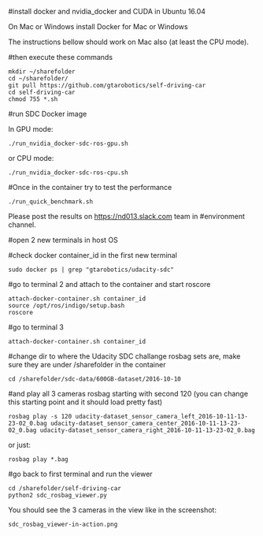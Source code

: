#install docker and nvidia_docker and CUDA in Ubuntu 16.04

On Mac or Windows install Docker for Mac or Windows

The instructions bellow should work on Mac also (at least the CPU mode).

#then execute these commands
	
	mkdir ~/sharefolder
	cd ~/sharefolder/
	git pull https://github.com/gtarobotics/self-driving-car
	cd self-driving-car
	chmod 755 *.sh

#run SDC Docker image

In GPU mode:

	./run_nvidia_docker-sdc-ros-gpu.sh

or CPU mode:

	./run_nvidia_docker-sdc-ros-cpu.sh

#Once in the container try to test the performance

	./run_quick_benchmark.sh

Please post the results on https://nd013.slack.com team in #environment channel.

#open 2 new terminals in host OS

#check docker container_id in the first new terminal
	
	sudo docker ps | grep "gtarobotics/udacity-sdc"

#go to terminal 2 and attach to the container and start roscore
	
	attach-docker-container.sh container_id
	source /opt/ros/indigo/setup.bash
	roscore 
 
#go to terminal 3 

	attach-docker-container.sh container_id

#change dir to where the Udacity SDC challange rosbag sets are, make sure they are under /sharefolder in the container

	cd /sharefolder/sdc-data/600GB-dataset/2016-10-10

#and play all 3 cameras rosbag starting with second 120 (you can change this starting point and it should load pretty fast)
	
	rosbag play -s 120 udacity-dataset_sensor_camera_left_2016-10-11-13-23-02_0.bag udacity-dataset_sensor_camera_center_2016-10-11-13-23-02_0.bag udacity-dataset_sensor_camera_right_2016-10-11-13-23-02_0.bag

or just:

	rosbag play *.bag


#go back to first terminal and run the viewer

	cd /sharefolder/self-driving-car
	python2 sdc_rosbag_viewer.py

You should see the 3 cameras in the view like in the screenshot:

	sdc_rosbag_viewer-in-action.png
